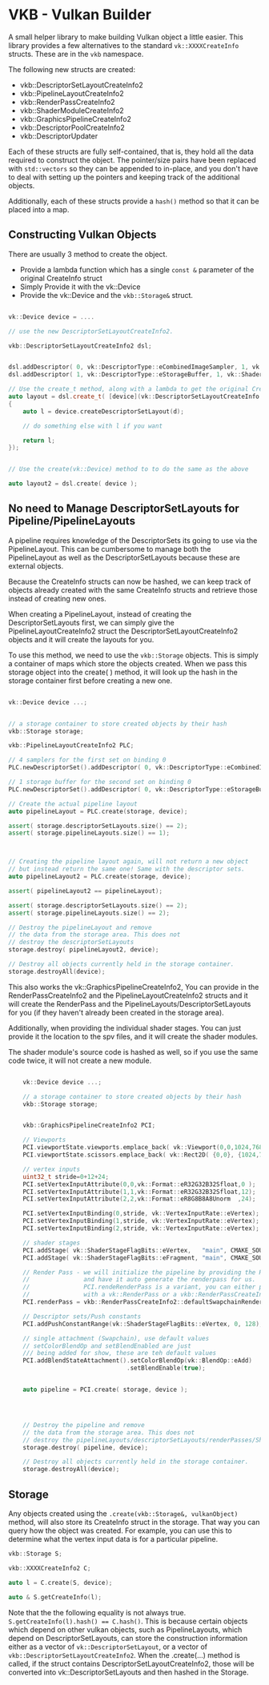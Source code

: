 # VKB - Vulkan Builder

A small helper library to make building Vulkan object a little easier. This
library provides a few alternatives to the standard `vk::XXXXCreateInfo`
structs. These are in the `vkb` namespace.

The following new structs are created:

* vkb::DescriptorSetLayoutCreateInfo2
* vkb::PipelineLayoutCreateInfo2
* vkb::RenderPassCreateInfo2
* vkb::ShaderModuleCreateInfo2
* vkb::GraphicsPipelineCreateInfo2
* vkb::DescriptorPoolCreateInfo2
* vkb::DescriptorUpdater

Each of these structs are fully self-contained, that is, they hold all the data
required to construct the object. The pointer/size pairs have been replaced with
`std::vectors` so they can be appended to in-place, and you don't have to deal
with setting up the pointers and keeping track of the additional objects.

Additionally, each of these structs provide a `hash()` method so that it can be
placed into a map.

## Constructing Vulkan Objects

There are usually 3 method to create the object.

  * Provide a lambda function which has a single `const &` parameter of the original CreateInfo struct
  * Simply Provide it with the vk::Device
  * Provide the vk::Device and the `vkb::Storage&` struct.

```C++

vk::Device device = ....

// use the new DescriptorSetLayoutCreateInfo2.

vkb::DescriptorSetLayoutCreateInfo2 dsl;


dsl.addDescriptor( 0, vk::DescriptorType::eCombinedImageSampler, 1, vk::ShaderStageFlagBits::eVertex);
dsl.addDescriptor( 1, vk::DescriptorType::eStorageBuffer, 1, vk::ShaderStageFlagBits::eFragment);

// Use the create_t method, along with a lambda to get the original CreateInfo struct
auto layout = dsl.create_t( [device](vk::DescriptorSetLayoutCreateInfo & d
{
    auto l = device.createDescriptorSetLayout(d);

    // do something else with l if you want

    return l;
});


// Use the create(vk::Device) method to to do the same as the above

auto layout2 = dsl.create( device );


```

## No need to Manage DescriptorSetLayouts for Pipeline/PipelineLayouts

A pipeline requires knowledge of the DescriptorSets its going to use via the
PipelineLayout. This can be cumbersome to manage both the PipelineLayout as
well as the DescriptorSetLayouts because these are external objects.

Because the CreateInfo structs can now be hashed, we can keep track of objects
already created with the same CreateInfo structs and retrieve those instead of
creating new ones.

When creating a PipelineLayout, instead of creating the DescriptorSetLayouts
first, we can simply give the PipelineLayoutCreateInfo2 struct the
DescriptorSetLayoutCreateInfo2 objects and it will create the layouts for you.

To use this method, we need to use the `vkb::Storage` objects. This is simply a
container of maps which store the objects created. When we pass this storage
object into the create( ) method, it will look up the hash in the storage
container first before creating a new one.

```C++

vk::Device device ...;


// a storage container to store created objects by their hash
vkb::Storage storage;

vkb::PipelineLayoutCreateInfo2 PLC;

// 4 samplers for the first set on binding 0
PLC.newDescriptorSet().addDescriptor( 0, vk::DescriptorType::eCombinedImageSampler, 4, vk::ShaderStageFlagBits::eVertex);

// 1 storage buffer for the second set on binding 0
PLC.newDescriptorSet().addDescriptor( 0, vk::DescriptorType::eStorageBuffer, 4, vk::ShaderStageFlagBits::eVertex);

// Create the actual pipeline layout
auto pipelineLayout = PLC.create(storage, device);

assert( storage.descriptorSetLayouts.size() == 2);
assert( storage.pipelineLayouts.size() == 1);



// Creating the pipeline layout again, will not return a new object
// but instead return the same one! Same with the descriptor sets.
auto pipelineLayout2 = PLC.create(storage, device);

assert( pipelineLayout2 == pipelineLayout);

assert( storage.descriptorSetLayouts.size() == 2);
assert( storage.pipelineLayouts.size() == 2);

// Destroy the pipelineLayout and remove
// the data from the storage area. This does not
// destroy the descriptorSetLayouts
storage.destroy( pipelineLayout2, device);

// Destroy all objects currently held in the storage container.
storage.destroyAll(device);

```


This also works the vk::GraphicsPipelineCreateInfo2, You can provide in the
RenderPassCreateInfo2 and the PipelineLayoutCreateInfo2 structs and it will
create the RenderPass and the PipelineLayouts/DescriptorSetLayouts for you (if
they haven't already been created in the storage area).

Additionally, when providing the individual shader stages. You can just provide
it the location to the spv files, and it will create the shader modules.

The shader module's source code is hashed as well, so if you use the same code
twice, it will not create a new module.

```C++

    vk::Device device ...;

    // a storage container to store created objects by their hash
    vkb::Storage storage;


    vkb::GraphicsPipelineCreateInfo2 PCI;

    // Viewports
    PCI.viewportState.viewports.emplace_back( vk::Viewport(0,0,1024,768,0,1.0f));
    PCI.viewportState.scissors.emplace_back( vk::Rect2D( {0,0}, {1024,768}));

    // vertex inputs
    uint32_t stride=0+12+24;
    PCI.setVertexInputAttribute(0,0,vk::Format::eR32G32B32Sfloat,0 );
    PCI.setVertexInputAttribute(1,1,vk::Format::eR32G32B32Sfloat,12);
    PCI.setVertexInputAttribute(2,2,vk::Format::eR8G8B8A8Unorm  ,24);

    PCI.setVertexInputBinding(0,stride, vk::VertexInputRate::eVertex);
    PCI.setVertexInputBinding(1,stride, vk::VertexInputRate::eVertex);
    PCI.setVertexInputBinding(2,stride, vk::VertexInputRate::eVertex);

    // shader stages
    PCI.addStage( vk::ShaderStageFlagBits::eVertex,   "main", CMAKE_SOURCE_DIR "/share/shaders/vert.spv");
    PCI.addStage( vk::ShaderStageFlagBits::eFragment, "main", CMAKE_SOURCE_DIR "/share/shaders/frag.spv");

    // Render Pass - we will initialize the pipeline by providing the RenderPassCreateInfo2 struct
    //               and have it auto generate the renderpass for us.
    //               PCI.rendeRenderPass is a variant, you can either provide it
    //               with a vk::RenderPass or a vkb::RenderPassCreateInfo2
    PCI.renderPass = vkb::RenderPassCreateInfo2::defaultSwapchainRenderPass( {{ swapchainFormat, vk::ImageLayout::ePresentSrcKHR}});

    // Descriptor sets/Push constants
    PCI.addPushConstantRange(vk::ShaderStageFlagBits::eVertex, 0, 128);

    // single attachment (Swapchain), use default values
    // setColorBlendOp and setBlendEnabled are just
    /// being added for show, these are teh default values
    PCI.addBlendStateAttachment().setColorBlendOp(vk::BlendOp::eAdd)
                                 .setBlendEnable(true);


    auto pipeline = PCI.create( storage, device );




    // Destroy the pipeline and remove
    // the data from the storage area. This does not
    // destroy the pipelineLayouts/descriptorSetLayouts/renderPasses/ShaderModules
    storage.destroy( pipeline, device);

    // Destroy all objects currently held in the storage container.
    storage.destroyAll(device);


```


## Storage

Any objects created using the `.create(vkb::Storage&, vulkanObject)`  method,
will also store its CreateInfo struct in the storage.  That way you can query
how the object was created. For example, you can use this to determine what the
vertex input data is for a particular pipeline.

```C++
vkb::Storage S;

vkb::XXXXCreateInfo2 C;

auto l = C.create(S, device);

auto & S.getCreateInfo(l);

```

Note that the the following equality is not always true.
`S.getCreateInfo(l).hash() == C.hash()`. This is because certain objects which
depend on other vulkan objects, such as PipelineLayouts, which depend on
DescriptorSetLayouts, can store the construction information either as a vector
of `vk::DescriptorSetLayout`, or a vector of
`vkb::DescriptorSetLayoutCreateInfo2`. When the .create(...) method is called,
if the struct contains DescriptorSetLayoutCreateInfo2, those will be converted
into vk::DescriptorSetLayouts and then hashed in the Storage.
